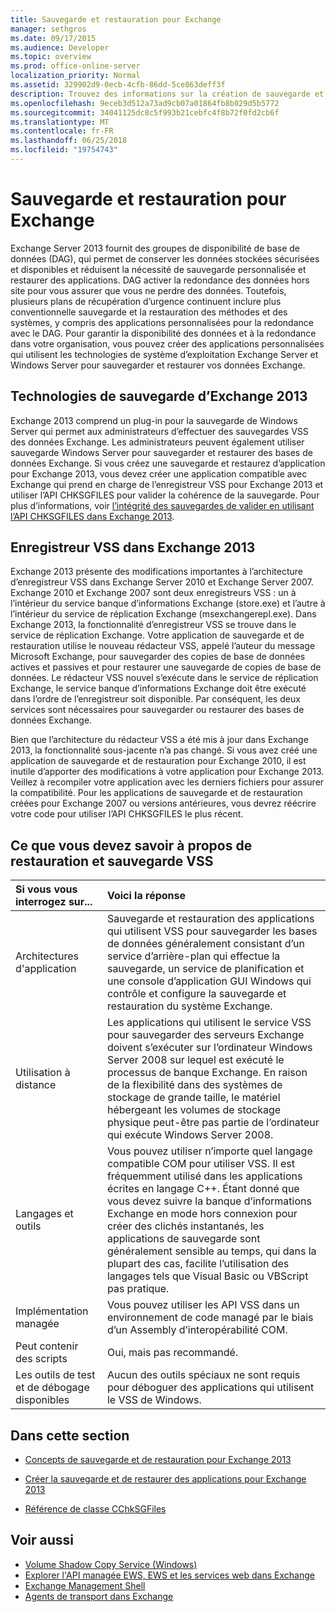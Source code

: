 ```yaml
---
title: Sauvegarde et restauration pour Exchange
manager: sethgros
ms.date: 09/17/2015
ms.audience: Developer
ms.topic: overview
ms.prod: office-online-server
localization_priority: Normal
ms.assetid: 329902d9-0ecb-4cfb-86dd-5ce863deff3f
description: Trouvez des informations sur la création de sauvegarde et de restauration des applications pour Exchange 2013.
ms.openlocfilehash: 9eceb3d512a73ad9cb07a01864fb8b029d5b5772
ms.sourcegitcommit: 34041125dc8c5f993b21cebfc4f8b72f0fd2cb6f
ms.translationtype: MT
ms.contentlocale: fr-FR
ms.lasthandoff: 06/25/2018
ms.locfileid: "19754743"
---
```

# <a name="backup-and-restore-for-exchange"></a>Sauvegarde et restauration pour Exchange
  
Exchange Server 2013 fournit des groupes de disponibilité de base de données (DAG), qui permet de conserver les données stockées sécurisées et disponibles et réduisent la nécessité de sauvegarde personnalisée et restaurer des applications. DAG activer la redondance des données hors site pour vous assurer que vous ne perdre des données. Toutefois, plusieurs plans de récupération d’urgence continuent inclure plus conventionnelle sauvegarde et la restauration des méthodes et des systèmes, y compris des applications personnalisées pour la redondance avec le DAG. Pour garantir la disponibilité des données et à la redondance dans votre organisation, vous pouvez créer des applications personnalisées qui utilisent les technologies de système d’exploitation Exchange Server et Windows Server pour sauvegarder et restaurer vos données Exchange.

<a name="bk_plugin"> </a>

## <a name="backup-technologies-in-exchange-2013"></a>Technologies de sauvegarde d’Exchange 2013

Exchange 2013 comprend un plug-in pour la sauvegarde de Windows Server qui permet aux administrateurs d’effectuer des sauvegardes VSS des données Exchange. Les administrateurs peuvent également utiliser sauvegarde Windows Server pour sauvegarder et restaurer des bases de données Exchange. Si vous créez une sauvegarde et restaurez d’application pour Exchange 2013, vous devez créer une application compatible avec Exchange qui prend en charge de l’enregistreur VSS pour Exchange 2013 et utiliser l’API CHKSGFILES pour valider la cohérence de la sauvegarde. Pour plus d’informations, voir [l’intégrité des sauvegardes de valider en utilisant l’API CHKSGFILES dans Exchange 2013](how-to-validate-backup-integrity-by-using-the-chksgfiles-api-in-exchange.md).

<a name="bk_vsswriter"> </a>

## <a name="vss-writer-in-exchange-2013"></a>Enregistreur VSS dans Exchange 2013

Exchange 2013 présente des modifications importantes à l’architecture d’enregistreur VSS dans Exchange Server 2010 et Exchange Server 2007. Exchange 2010 et Exchange 2007 sont deux enregistreurs VSS : un à l’intérieur du service banque d’informations Exchange (store.exe) et l’autre à l’intérieur du service de réplication Exchange (msexchangerepl.exe). Dans Exchange 2013, la fonctionnalité d’enregistreur VSS se trouve dans le service de réplication Exchange. Votre application de sauvegarde et de restauration utilise le nouveau rédacteur VSS, appelé l’auteur du message Microsoft Exchange, pour sauvegarder des copies de base de données actives et passives et pour restaurer une sauvegarde de copies de base de données. Le rédacteur VSS nouvel s’exécute dans le service de réplication Exchange, le service banque d’informations Exchange doit être exécuté dans l’ordre de l’enregistreur soit disponible. Par conséquent, les deux services sont nécessaires pour sauvegarder ou restaurer des bases de données Exchange.
  
Bien que l’architecture du rédacteur VSS a été mis à jour dans Exchange 2013, la fonctionnalité sous-jacente n’a pas changé. Si vous avez créé une application de sauvegarde et de restauration pour Exchange 2010, il est inutile d’apporter des modifications à votre application pour Exchange 2013. Veillez à recompiler votre application avec les derniers fichiers pour assurer la compatibilité. Pour les applications de sauvegarde et de restauration créées pour Exchange 2007 ou versions antérieures, vous devrez réécrire votre code pour utiliser l’API CHKSGFILES le plus récent.
  
## <a name="what-you-need-to-know-about-vss-backup-and-restore"></a>Ce que vous devez savoir à propos de restauration et sauvegarde VSS

|Si vous vous interrogez sur...|Voici la réponse|
|:-----|:-----|
|Architectures d'application  <br/> |Sauvegarde et restauration des applications qui utilisent VSS pour sauvegarder les bases de données généralement consistant d’un service d’arrière-plan qui effectue la sauvegarde, un service de planification et une console d’application GUI Windows qui contrôle et configure la sauvegarde et restauration du système Exchange.  <br/> |
|Utilisation à distance  <br/> |Les applications qui utilisent le service VSS pour sauvegarder des serveurs Exchange doivent s’exécuter sur l’ordinateur Windows Server 2008 sur lequel est exécuté le processus de banque Exchange. En raison de la flexibilité dans des systèmes de stockage de grande taille, le matériel hébergeant les volumes de stockage physique peut-être pas partie de l’ordinateur qui exécute Windows Server 2008.  <br/> |
|Langages et outils  <br/> |Vous pouvez utiliser n’importe quel langage compatible COM pour utiliser VSS. Il est fréquemment utilisé dans les applications écrites en langage C++. Étant donné que vous devez suivre la banque d’informations Exchange en mode hors connexion pour créer des clichés instantanés, les applications de sauvegarde sont généralement sensible au temps, qui dans la plupart des cas, facilite l’utilisation des langages tels que Visual Basic ou VBScript pas pratique.  <br/> |
|Implémentation managée  <br/> |Vous pouvez utiliser les API VSS dans un environnement de code managé par le biais d’un Assembly d’interopérabilité COM.  <br/> |
|Peut contenir des scripts  <br/> |Oui, mais pas recommandé.  <br/> |
|Les outils de test et de débogage disponibles  <br/> |Aucun des outils spéciaux ne sont requis pour déboguer des applications qui utilisent le VSS de Windows.  <br/> |
   
## <a name="in-this-section"></a>Dans cette section

- [Concepts de sauvegarde et de restauration pour Exchange 2013](backup-and-restore-concepts-for-exchange-2013.md)
    
- [Créer la sauvegarde et de restaurer des applications pour Exchange 2013](build-backup-and-restore-applications-for-exchange-2013.md)
    
- [Référence de classe CChkSGFiles](cchksgfiles-class-reference.md)
    
## <a name="see-also"></a>Voir aussi

- [Volume Shadow Copy Service (Windows)](http://msdn.microsoft.com/en-us/library/windows/desktop/bb968832%28v=vs.85%29.aspx)   
- [Explorer l'API managée EWS, EWS et les services web dans Exchange](../exchange-web-services/explore-the-ews-managed-api-ews-and-web-services-in-exchange.md)  
- [Exchange Management Shell](../management/exchange-management-shell.md)   
- [Agents de transport dans Exchange](../transport-agents/transport-agents-in-exchange-2013.md) 
    

